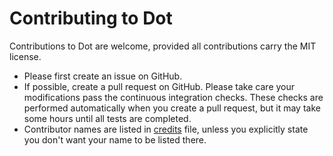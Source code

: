 Contributing to Dot
====

Contributions to Dot are welcome, provided all contributions carry the MIT license.

- Please first create an issue on GitHub.
- If possible, create a pull request on GitHub. Please take care your modifications pass the continuous integration checks. These checks are performed automatically when you create a pull request, but it may take some hours until all tests are completed.
- Contributor names are listed in [credits](CREDITS.md) file, unless you explicitly state you don't want your name to be listed there.
